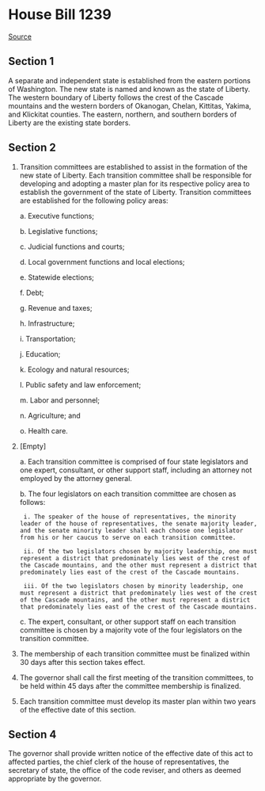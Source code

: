 # House Bill 1239

[Source](http://lawfilesext.leg.wa.gov/biennium/2021-22/Xml/Bills/House%20Bills/1239.xml)
## Section 1
A separate and independent state is established from the eastern portions of Washington. The new state is named and known as the state of Liberty. The western boundary of Liberty follows the crest of the Cascade mountains and the western borders of Okanogan, Chelan, Kittitas, Yakima, and Klickitat counties. The eastern, northern, and southern borders of Liberty are the existing state borders.


## Section 2
1. Transition committees are established to assist in the formation of the new state of Liberty. Each transition committee shall be responsible for developing and adopting a master plan for its respective policy area to establish the government of the state of Liberty. Transition committees are established for the following policy areas:

    a. Executive functions;

    b. Legislative functions;

    c. Judicial functions and courts;

    d. Local government functions and local elections;

    e. Statewide elections;

    f. Debt;

    g. Revenue and taxes;

    h. Infrastructure;

    i. Transportation;

    j. Education;

    k. Ecology and natural resources;

    l. Public safety and law enforcement;

    m. Labor and personnel;

    n. Agriculture; and

    o. Health care.

2. [Empty]

    a. Each transition committee is comprised of four state legislators and one expert, consultant, or other support staff, including an attorney not employed by the attorney general.

    b. The four legislators on each transition committee are chosen as follows:

        i. The speaker of the house of representatives, the minority leader of the house of representatives, the senate majority leader, and the senate minority leader shall each choose one legislator from his or her caucus to serve on each transition committee.

        ii. Of the two legislators chosen by majority leadership, one must represent a district that predominately lies west of the crest of the Cascade mountains, and the other must represent a district that predominately lies east of the crest of the Cascade mountains.

        iii. Of the two legislators chosen by minority leadership, one must represent a district that predominately lies west of the crest of the Cascade mountains, and the other must represent a district that predominately lies east of the crest of the Cascade mountains.

    c. The expert, consultant, or other support staff on each transition committee is chosen by a majority vote of the four legislators on the transition committee.

3. The membership of each transition committee must be finalized within 30 days after this section takes effect.

4. The governor shall call the first meeting of the transition committees, to be held within 45 days after the committee membership is finalized.

5. Each transition committee must develop its master plan within two years of the effective date of this section.


## Section 4
The governor shall provide written notice of the effective date of this act to affected parties, the chief clerk of the house of representatives, the secretary of state, the office of the code reviser, and others as deemed appropriate by the governor.

